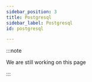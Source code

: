 ```yaml
---
sidebar_position: 3
title: Postgresql
sidebar_label: Postgresql
id: postgresql

---
```

:::note

We are still working on this page

:::